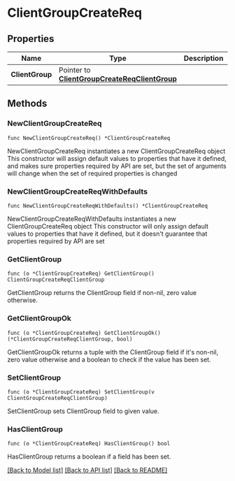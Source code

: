# ClientGroupCreateReq

## Properties

Name | Type | Description | Notes
------------ | ------------- | ------------- | -------------
**ClientGroup** | Pointer to [**ClientGroupCreateReqClientGroup**](ClientGroupCreateReqClientGroup.md) |  | [optional] 

## Methods

### NewClientGroupCreateReq

`func NewClientGroupCreateReq() *ClientGroupCreateReq`

NewClientGroupCreateReq instantiates a new ClientGroupCreateReq object
This constructor will assign default values to properties that have it defined,
and makes sure properties required by API are set, but the set of arguments
will change when the set of required properties is changed

### NewClientGroupCreateReqWithDefaults

`func NewClientGroupCreateReqWithDefaults() *ClientGroupCreateReq`

NewClientGroupCreateReqWithDefaults instantiates a new ClientGroupCreateReq object
This constructor will only assign default values to properties that have it defined,
but it doesn't guarantee that properties required by API are set

### GetClientGroup

`func (o *ClientGroupCreateReq) GetClientGroup() ClientGroupCreateReqClientGroup`

GetClientGroup returns the ClientGroup field if non-nil, zero value otherwise.

### GetClientGroupOk

`func (o *ClientGroupCreateReq) GetClientGroupOk() (*ClientGroupCreateReqClientGroup, bool)`

GetClientGroupOk returns a tuple with the ClientGroup field if it's non-nil, zero value otherwise
and a boolean to check if the value has been set.

### SetClientGroup

`func (o *ClientGroupCreateReq) SetClientGroup(v ClientGroupCreateReqClientGroup)`

SetClientGroup sets ClientGroup field to given value.

### HasClientGroup

`func (o *ClientGroupCreateReq) HasClientGroup() bool`

HasClientGroup returns a boolean if a field has been set.


[[Back to Model list]](../README.md#documentation-for-models) [[Back to API list]](../README.md#documentation-for-api-endpoints) [[Back to README]](../README.md)


